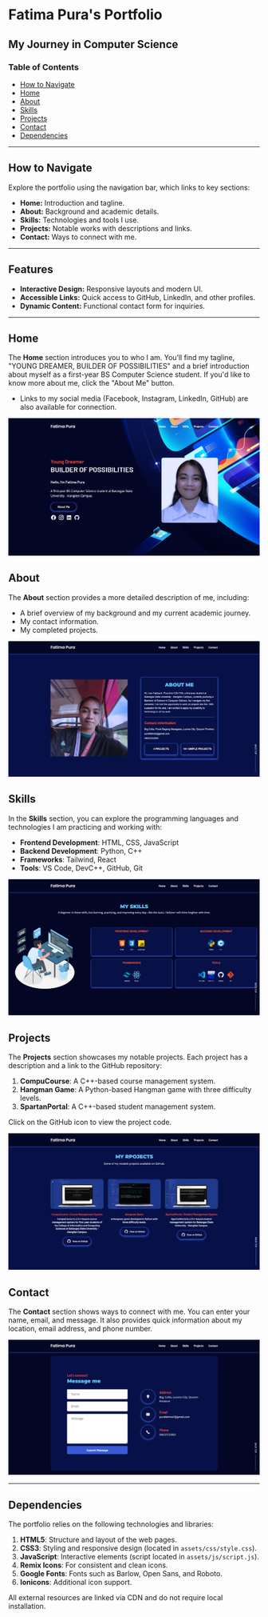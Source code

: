 # Fatima Pura's Portfolio  
## My Journey in Computer Science  

### Table of Contents  
- [How to Navigate](#how-to-navigate)  
- [Home](#home)  
- [About](#about)  
- [Skills](#skills)  
- [Projects](#projects)  
- [Contact](#contact)  
- [Dependencies](#dependencies)  

---

## How to Navigate  
Explore the portfolio using the navigation bar, which links to key sections:  
- **Home:** Introduction and tagline.  
- **About:** Background and academic details.  
- **Skills:** Technologies and tools I use.  
- **Projects:** Notable works with descriptions and links.  
- **Contact:** Ways to connect with me.  

---

## Features  
- **Interactive Design:** Responsive layouts and modern UI.  
- **Accessible Links:** Quick access to GitHub, LinkedIn, and other profiles.  
- **Dynamic Content:** Functional contact form for inquiries.  

---

## Home
The **Home** section introduces you to who I am. You’ll find my tagline, "YOUNG DREAMER, BUILDER OF POSSIBILITIES" and a brief introduction about myself as a first-year BS Computer Science student. If you'd like to know more about me, click the "About Me" button.

- Links to my social media (Facebook, Instagram, LinkedIn, GitHub) are also available for connection.

![Portfolio Screenshot](readme-images/home-page.png)

## About
The **About** section provides a more detailed description of me, including:
- A brief overview of my background and my current academic journey.
- My contact information.
- My completed projects.

![Portfolio Screenshot](readme-images/about-page.png)

## Skills
In the **Skills** section, you can explore the programming languages and technologies I am practicing and working with:
- **Frontend Development**: HTML, CSS, JavaScript
- **Backend Development**: Python, C++
- **Frameworks**: Tailwind, React
- **Tools**: VS Code, DevC++, GitHub, Git

![Portfolio Screenshot](readme-images/skills-page.png)

## Projects
The **Projects** section showcases my notable projects. Each project has a description and a link to the GitHub repository:
1. **CompuCourse**: A C++-based course management system.
2. **Hangman Game**: A Python-based Hangman game with three difficulty levels.
3. **SpartanPortal**: A C++-based student management system.

Click on the GitHub icon to view the project code.

![Portfolio Screenshot](readme-images/projects-page.png)

## Contact
The **Contact** section shows ways to connect with me. You can enter your name, email, and message. It also provides quick information about my location, email address, and phone number.

![Portfolio Screenshot](readme-images/contact-page.png)

---

## Dependencies

The portfolio relies on the following technologies and libraries:

1. **HTML5**: Structure and layout of the web pages.
2. **CSS3**: Styling and responsive design (located in `assets/css/style.css`).
3. **JavaScript**: Interactive elements (script located in `assets/js/script.js`).
4. **Remix Icons**: For consistent and clean icons.
5. **Google Fonts**: Fonts such as Barlow, Open Sans, and Roboto.
6. **Ionicons**: Additional icon support.

All external resources are linked via CDN and do not require local installation.

